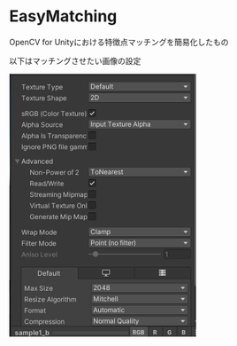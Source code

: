 # EasyMatching
OpenCV for Unityにおける特徴点マッチングを簡易化したもの


以下はマッチングさせたい画像の設定


![画像の設定](img_settings.JPG)
